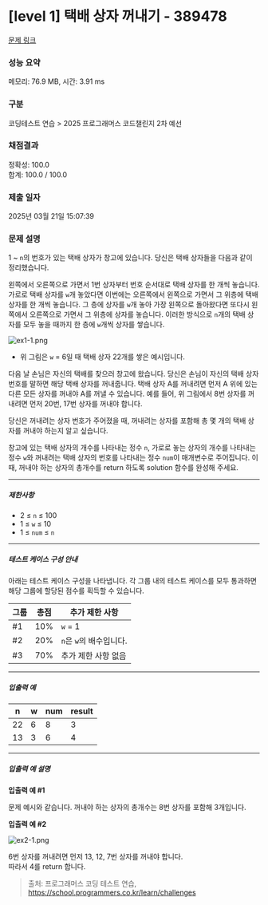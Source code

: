 # [level 1] 택배 상자 꺼내기 - 389478 

[문제 링크](https://school.programmers.co.kr/learn/courses/30/lessons/389478) 

### 성능 요약

메모리: 76.9 MB, 시간: 3.91 ms

### 구분

코딩테스트 연습 > 2025 프로그래머스 코드챌린지 2차 예선

### 채점결과

정확성: 100.0<br/>합계: 100.0 / 100.0

### 제출 일자

2025년 03월 21일 15:07:39

### 문제 설명

<p>1 ~ <code>n</code>의 번호가 있는 택배 상자가 창고에 있습니다. 당신은 택배 상자들을 다음과 같이 정리했습니다.</p>

<p>왼쪽에서 오른쪽으로 가면서 1번 상자부터 번호 순서대로 택배 상자를 한 개씩 놓습니다. 가로로 택배 상자를 <code>w</code>개 놓았다면 이번에는 오른쪽에서 왼쪽으로 가면서 그 위층에 택배 상자를 한 개씩 놓습니다. 그 층에 상자를 <code>w</code>개 놓아 가장 왼쪽으로 돌아왔다면 또다시 왼쪽에서 오른쪽으로 가면서 그 위층에 상자를 놓습니다. 이러한 방식으로 <code>n</code>개의 택배 상자를 모두 놓을 때까지 한 층에 <code>w</code>개씩 상자를 쌓습니다.</p>

<p><img src="https://grepp-programmers.s3.ap-northeast-2.amazonaws.com/files/production/e06b4c0d-0ce6-4a2d-8ad4-ba20f9398145/ex1-1.png" title="" alt="ex1-1.png"></p>

<ul>
<li>위 그림은 <code>w</code> = 6일 때 택배 상자 22개를 쌓은 예시입니다.</li>
</ul>

<p>다음 날 손님은 자신의 택배를 찾으러 창고에 왔습니다. 당신은 손님이 자신의 택배 상자 번호를 말하면 해당 택배 상자를 꺼내줍니다. 택배 상자 A를 꺼내려면 먼저 A 위에 있는 다른 모든 상자를 꺼내야 A를 꺼낼 수 있습니다. 예를 들어, 위 그림에서 8번 상자를 꺼내려면 먼저 20번, 17번 상자를 꺼내야 합니다.</p>

<p>당신은 꺼내려는 상자 번호가 주어졌을 때, 꺼내려는 상자를 포함해 총 몇 개의 택배 상자를 꺼내야 하는지 알고 싶습니다.</p>

<p>창고에 있는 택배 상자의 개수를 나타내는 정수 <code>n</code>, 가로로 놓는 상자의 개수를 나타내는 정수 <code>w</code>와 꺼내려는 택배 상자의 번호를 나타내는 정수 <code>num</code>이 매개변수로 주어집니다. 이때, 꺼내야 하는 상자의 총개수를 return 하도록 solution 함수를 완성해 주세요.</p>

<hr>

<h5>제한사항</h5>

<ul>
<li>2 ≤ <code>n</code> ≤ 100</li>
<li>1 ≤ <code>w</code> ≤ 10</li>
<li>1 ≤ <code>num</code> ≤ <code>n</code></li>
</ul>

<hr>

<h5>테스트 케이스 구성 안내</h5>

<p>아래는 테스트 케이스 구성을 나타냅니다. 각 그룹 내의 테스트 케이스를 모두 통과하면 해당 그룹에 할당된 점수를 획득할 수 있습니다.</p>
<table class="table">
        <thead><tr>
<th>그룹</th>
<th>총점</th>
<th>추가 제한 사항</th>
</tr>
</thead>
        <tbody><tr>
<td>#1</td>
<td>10%</td>
<td><code>w</code> = 1</td>
</tr>
<tr>
<td>#2</td>
<td>20%</td>
<td><code>n</code>은 <code>w</code>의 배수입니다.</td>
</tr>
<tr>
<td>#3</td>
<td>70%</td>
<td>추가 제한 사항 없음</td>
</tr>
</tbody>
      </table>
<hr>

<h5>입출력 예</h5>
<table class="table">
        <thead><tr>
<th>n</th>
<th>w</th>
<th>num</th>
<th>result</th>
</tr>
</thead>
        <tbody><tr>
<td>22</td>
<td>6</td>
<td>8</td>
<td>3</td>
</tr>
<tr>
<td>13</td>
<td>3</td>
<td>6</td>
<td>4</td>
</tr>
</tbody>
      </table>
<hr>

<h5>입출력 예 설명</h5>

<p><strong>입출력 예 #1</strong></p>

<p>문제 예시와 같습니다. 꺼내야 하는 상자의 총개수는 8번 상자를 포함해 3개입니다.</p>

<p><strong>입출력 예 #2</strong></p>

<p><img src="https://grepp-programmers.s3.ap-northeast-2.amazonaws.com/files/production/cb4cf30d-2313-40ff-8366-86841f603ae6/ex2-1.png" title="" alt="ex2-1.png"></p>

<p>6번 상자를 꺼내려면 먼저 13, 12, 7번 상자를 꺼내야 합니다.<br>
따라서 4를 return 합니다.</p>


> 출처: 프로그래머스 코딩 테스트 연습, https://school.programmers.co.kr/learn/challenges